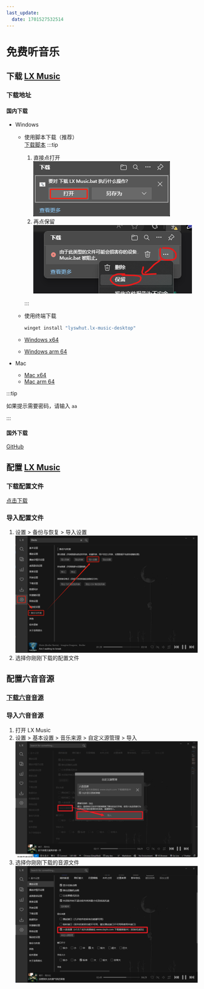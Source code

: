 ```yaml
---
last_update:
  date: 1701527532514
---
```


# 免费听音乐

## 下载 [LX Music](https://lxmusic.toside.cn/)

### 下载地址

#### 国内下载

- Windows

  - 使用脚本下载（推荐）  
    [下载脚本](./下载%20LX%20Music.bat '{"download":"下载 LX Music.bat","target":"_self"}')
    :::tip

    1. 直接点打开 ![直接点打开](直接点打开.png)
    2. 再点保留 ![再点保留](再点保留.png)

    :::

  - 使用终端下载
    ```bash
    winget install "lyswhut.lx-music-desktop"
    ```
  - <a href="https://wwrb.lanzouw.com/i1M6p1f7xqgj" target="_self" download="LX Music Windows x64.exe" title='{"lanzoui":"aa"}'>Windows x64</a>
  - <a href="https://wwrb.lanzouw.com/iKKeS1f7xktg" target="_self" download="LX Music Windows arm 64.exe" title='{"lanzoui":"aa"}'>Windows arm 64</a>

- Mac
  - <a href="https://wwrb.lanzouw.com/iI0ob1f7xx5a" target="_self" download="LX Music Mac x64.dmg" title='{"lanzoui":"aa"}'>Mac x64</a>
  - <a href="https://wwrb.lanzouw.com/idW471f7xhed" target="_self" download="LX Music Mac arm 64.dmg" title='{"lanzoui":"aa"}'>Mac arm 64</a>

:::tip

如果提示需要密码，请输入 `aa`

:::

#### 国外下载

[GitHub](https://github.com/lyswhut/lx-music-desktop/releases)

## 配置 [LX Music](https://lxmusic.toside.cn/)

### 下载配置文件

[点击下载](lx_setting_v2.lxmc '{"download":"lx_setting_v2.lxmc","target":"_self"}')

### 导入配置文件

1. 设置 > 备份与恢复 > 导入设置
   ![如何导入配置文件](如何导入配置文件.png)
2. 选择你刚刚下载的配置文件

## 配置六音音源

### [下载六音音源](./sixyin-music-source-v1.0.7.js '{"download":"sixyin-music-source-v1.0.7.js","target":"_self"}')

### 导入六音音源

1. 打开 LX Music
2. 设置 > 基本设置 > 音乐来源 > 自定义源管理 > 导入
   ![导入音源](./导入音源.png)
3. 选择你刚刚下载的音源文件
   ![勾选六音音源](./勾选六音音源.png)
